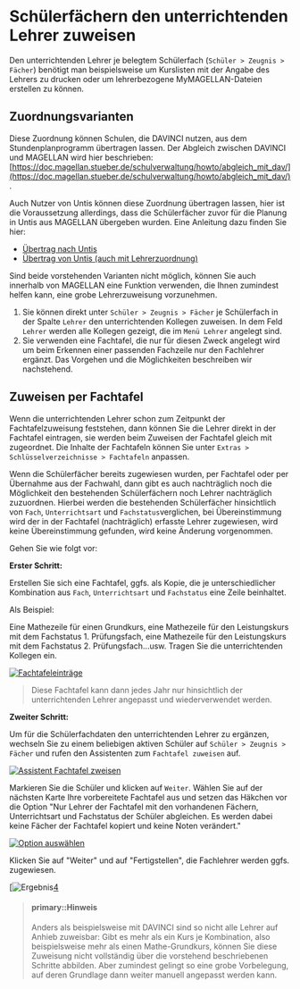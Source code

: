 # Schülerfächern den unterrichtenden Lehrer zuweisen

[1]:/assets/images/Magellan/07.png
[2]:/assets/images/Magellan/08.png
[3]:/assets/images/Magellan/09.png
[4]:/assets/images/Magellan/10.png

Den unterrichtenden Lehrer je belegtem Schülerfach (`Schüler > Zeugnis > Fächer`) benötigt man beispielsweise um Kurslisten mit der Angabe des Lehrers zu drucken oder um lehrerbezogene MyMAGELLAN-Dateien erstellen zu können.

## Zuordnungsvarianten

Diese Zuordnung können Schulen, die DAVINCI nutzen, aus dem Stundenplanprogramm übertragen lassen. Der Abgleich zwischen DAVINCI und MAGELLAN wird hier beschrieben: [https://doc.magellan.stueber.de/schulverwaltung/howto/abgleich_mit_dav/](https://doc.magellan.stueber.de/schulverwaltung/howto/abgleich_mit_dav/).

Auch Nutzer von Untis können diese Zuordnung übertragen lassen, hier ist die Voraussetzung allerdings, dass die Schülerfächer zuvor für die Planung in Untis aus MAGELLAN übergeben wurden. Eine Anleitung dazu finden Sie hier:

* [Übertrag nach Untis](https://doc.magellan.stueber.de/schulverwaltung/regionales/berlin/nach.untis/)
* [Übertrag von Untis (auch mit Lehrerzuordnung)](https://doc.magellan.stueber.de/schulverwaltung/regionales/berlin/von.untis/)

Sind beide vorstehenden Varianten nicht möglich, können Sie auch innerhalb von MAGELLAN eine Funktion verwenden, die Ihnen zumindest helfen kann, eine grobe Lehrerzuweisung vorzunehmen.

1. Sie können direkt unter `Schüler > Zeugnis > Fächer` je Schülerfach in der Spalte `Lehrer` den unterrichtenden Kollegen zuweisen. In dem Feld `Lehrer` werden alle Kollegen gezeigt, die im `Menü Lehrer` angelegt sind.
2. Sie verwenden eine Fachtafel, die nur für diesen Zweck angelegt wird um beim Erkennen einer passenden Fachzeile nur den Fachlehrer ergänzt. Das Vorgehen und die Möglichkeiten beschreiben wir nachstehend.

## Zuweisen per Fachtafel

Wenn die unterrichtenden Lehrer schon zum Zeitpunkt der Fachtafelzuweisung feststehen, dann können Sie die Lehrer direkt in der Fachtafel eintragen, sie werden beim Zuweisen der Fachtafel gleich mit zugeordnet. Die Inhalte der Fachtafeln können Sie unter `Extras > Schlüsselverzeichnisse > Fachtafeln` anpassen.

Wenn die Schülerfächer bereits zugewiesen wurden, per Fachtafel oder per Übernahme aus der Fachwahl, dann gibt es auch nachträglich noch die Möglichkeit den bestehenden Schülerfächern noch Lehrer nachträglich zuzuordnen. 
Hierbei werden die bestehenden Schülerfächer hinsichtlich von `Fach`, `Unterrichtsart` und `Fachstatus`verglichen, bei Übereinstimmung wird der in der Fachtafel (nachträglich) erfasste Lehrer zugewiesen, wird keine Übereinstimmung gefunden, wird keine Änderung vorgenommen.

Gehen Sie wie folgt vor:

**Erster Schritt:**

Erstellen Sie sich eine Fachtafel, ggfs. als Kopie, die je unterschiedlicher Kombination aus `Fach`, `Unterrichtsart` und `Fachstatus` eine Zeile beinhaltet.

Als Beispiel:

Eine Mathezeile für einen Grundkurs, eine Mathezeile für den Leistungskurs mit dem Fachstatus 1. Prüfungsfach, eine Mathezeile für den Leistungskurs mit dem Fachstatus 2. Prüfungsfach...usw. Tragen Sie die unterrichtenden Kollegen ein.

[![Fachtafeleinträge][1]][1]


> Diese Fachtafel kann dann jedes Jahr nur hinsichtlich der unterrichtenden Lehrer angepasst und wiederverwendet werden.

**Zweiter Schritt:**

Um für die Schülerfachdaten den unterrichtenden Lehrer zu ergänzen, wechseln Sie zu einem beliebigen aktiven Schüler auf `Schüler > Zeugnis > Fächer` und rufen den Assistenten zum `Fachtafel zuweisen` auf.

[![Assistent Fachtafel zweisen][2]][2]

Markieren Sie die Schüler und klicken auf `Weiter`. Wählen Sie auf der nächsten Karte Ihre vorbereitete Fachtafel aus und setzen das Häkchen vor die Option "Nur Lehrer der Fachtafel mit den vorhandenen Fächern, Unterrichtsart und Fachstatus der Schüler abgleichen. Es werden dabei keine Fächer der Fachtafel kopiert und keine Noten verändert." 

[![Option auswählen][3]][3]

Klicken Sie auf "Weiter" und auf "Fertigstellen", die Fachlehrer werden ggfs. zugewiesen.

[![Ergebnis][4][4]

> #### primary::Hinweis
>  
> Anders als beispielsweise mit DAVINCI sind so nicht alle Lehrer auf Anhieb zuweisbar: Gibt es mehr als ein Kurs je Kombination, also beispielsweise mehr als einen Mathe-Grundkurs, können Sie diese Zuweisung nicht vollständig über die vorstehend beschriebenen Schritte abbilden. Aber zumindest gelingt so eine grobe Vorbelegung, auf deren Grundlage dann weiter manuell angepasst werden kann.
